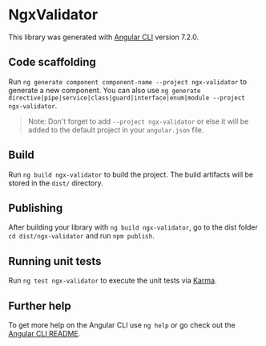 # NgxValidator

This library was generated with [Angular CLI](https://github.com/angular/angular-cli) version 7.2.0.

## Code scaffolding

Run `ng generate component component-name --project ngx-validator` to generate a new component. You can also use `ng generate directive|pipe|service|class|guard|interface|enum|module --project ngx-validator`.
> Note: Don't forget to add `--project ngx-validator` or else it will be added to the default project in your `angular.json` file. 

## Build

Run `ng build ngx-validator` to build the project. The build artifacts will be stored in the `dist/` directory.

## Publishing

After building your library with `ng build ngx-validator`, go to the dist folder `cd dist/ngx-validator` and run `npm publish`.

## Running unit tests

Run `ng test ngx-validator` to execute the unit tests via [Karma](https://karma-runner.github.io).

## Further help

To get more help on the Angular CLI use `ng help` or go check out the [Angular CLI README](https://github.com/angular/angular-cli/blob/master/README.md).

